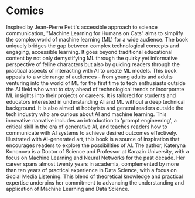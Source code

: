 # Comics
Inspired by Jean-Pierre Petit's accessible approach to science communication, "Machine Learning for Humans on Cats" aims to simplify the complex world of machine learning (ML) for a wide audience.
The book uniquely bridges the gap between complex technological concepts and engaging, accessible learning. It goes beyond traditional educational content by not only demystifying ML through the quirky yet informative perspective of feline characters but also by guiding readers through the practical aspects of interacting with AI to create ML models. 
This book appeals to a wide range of audiences - from young adults and adults venturing into the world of ML for the first time to tech enthusiasts outside the AI field who want to stay ahead of technological trends or incorporate ML insights into their projects or careers. It is tailored for students and educators interested in understanding AI and ML without a deep technical background. It is also aimed at hobbyists and general readers outside the tech industry who are curious about AI and machine learning.
This innovative narrative includes an introduction to 'prompt engineering', a critical skill in the era of generative AI, and teaches readers how to communicate with AI systems to achieve desired outcomes effectively. 
Illustrated with AI-generated art, this book is a source of inspiration that encourages readers to explore the possibilities of AI.
The author, Kateryna Kononova is a Doctor of Science and Professor at Karazin University, with a focus on Machine Learning and Neural Networks for the past decade. Her career spans almost twenty years in academia, complemented by more than ten years of practical experience in Data Science, with a focus on Social Media Listening. This blend of theoretical knowledge and practical expertise underpins her commitment to advancing the understanding and application of Machine Learning and Data Science.
